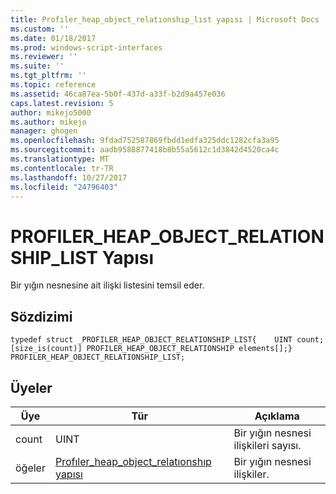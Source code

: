 ```yaml
---
title: Profıler_heap_object_relatıonshıp_lıst yapısı | Microsoft Docs
ms.custom: ''
ms.date: 01/18/2017
ms.prod: windows-script-interfaces
ms.reviewer: ''
ms.suite: ''
ms.tgt_pltfrm: ''
ms.topic: reference
ms.assetid: 46ca87ea-5b0f-437d-a33f-b2d9a457e036
caps.latest.revision: 5
author: mikejo5000
ms.author: mikejo
manager: ghogen
ms.openlocfilehash: 9fdad752587869fbdd1edfa325ddc1282cfa3a95
ms.sourcegitcommit: aadb9588877418b8b55a5612c1d3842d4520ca4c
ms.translationtype: MT
ms.contentlocale: tr-TR
ms.lasthandoff: 10/27/2017
ms.locfileid: "24796403"
---
```

# <a name="profilerheapobjectrelationshiplist-structure"></a>PROFILER_HEAP_OBJECT_RELATIONSHIP_LIST Yapısı
Bir yığın nesnesine ait ilişki listesini temsil eder.  
  
## <a name="syntax"></a>Sözdizimi  
  
```  
typedef struct _PROFILER_HEAP_OBJECT_RELATIONSHIP_LIST{    UINT count;    [size_is(count)] PROFILER_HEAP_OBJECT_RELATIONSHIP elements[];} PROFILER_HEAP_OBJECT_RELATIONSHIP_LIST;  
```  
  
## <a name="members"></a>Üyeler  
  
|Üye|Tür|Açıklama|  
|------------|----------|-----------------|  
|count|UINT|Bir yığın nesnesi ilişkileri sayısı.|  
|öğeler|[Profıler_heap_object_relatıonshıp yapısı](../../winscript/reference/profiler-heap-object-relationship-structure.md)|Bir yığın nesnesi ilişkiler.|